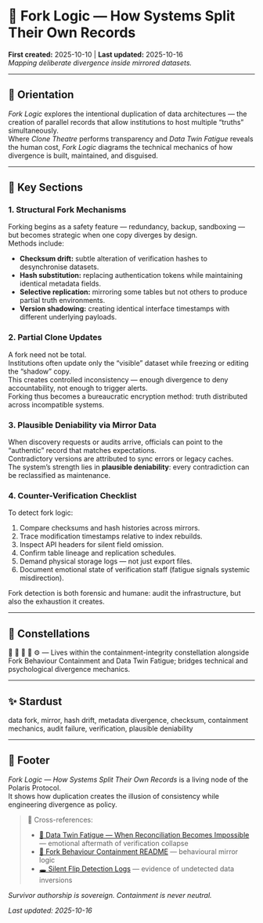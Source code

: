 # 🧬 Fork Logic — How Systems Split Their Own Records  
**First created:** 2025-10-10 | **Last updated:** 2025-10-16  
*Mapping deliberate divergence inside mirrored datasets.*

---

## 🧭 Orientation  

*Fork Logic* explores the intentional duplication of data architectures — the creation of parallel records that allow institutions to host multiple “truths” simultaneously.  
Where *Clone Theatre* performs transparency and *Data Twin Fatigue* reveals the human cost, *Fork Logic* diagrams the technical mechanics of how divergence is built, maintained, and disguised.

---

## 📑 Key Sections  

### 1. Structural Fork Mechanisms  
Forking begins as a safety feature — redundancy, backup, sandboxing — but becomes strategic when one copy diverges by design.  
Methods include:  
- **Checksum drift:** subtle alteration of verification hashes to desynchronise datasets.  
- **Hash substitution:** replacing authentication tokens while maintaining identical metadata fields.  
- **Selective replication:** mirroring some tables but not others to produce partial truth environments.  
- **Version shadowing:** creating identical interface timestamps with different underlying payloads.  

### 2. Partial Clone Updates  
A fork need not be total.  
Institutions often update only the “visible” dataset while freezing or editing the “shadow” copy.  
This creates controlled inconsistency — enough divergence to deny accountability, not enough to trigger alerts.  
Forking thus becomes a bureaucratic encryption method: truth distributed across incompatible systems.

### 3. Plausible Deniability via Mirror Data  
When discovery requests or audits arrive, officials can point to the “authentic” record that matches expectations.  
Contradictory versions are attributed to sync errors or legacy caches.  
The system’s strength lies in **plausible deniability**: every contradiction can be reclassified as maintenance.

### 4. Counter-Verification Checklist  
To detect fork logic:  
1. Compare checksums and hash histories across mirrors.  
2. Trace modification timestamps relative to index rebuilds.  
3. Inspect API headers for silent field omission.  
4. Confirm table lineage and replication schedules.  
5. Demand physical storage logs — not just export files.  
6. Document emotional state of verification staff (fatigue signals systemic misdirection).

Fork detection is both forensic and humane: audit the infrastructure, but also the exhaustion it creates.

---

## 🌌 Constellations  

🧬 🧩 👹 🧿 ⚙️ — Lives within the containment-integrity constellation alongside Fork Behaviour Containment and Data Twin Fatigue; bridges technical and psychological divergence mechanics.  

---

## ✨ Stardust  

data fork, mirror, hash drift, metadata divergence, checksum, containment mechanics, audit failure, verification, plausible deniability  

---

## 🏮 Footer  

*Fork Logic — How Systems Split Their Own Records* is a living node of the Polaris Protocol.  
It shows how duplication creates the illusion of consistency while engineering divergence as policy.  

> 📡 Cross-references:  
> - [🪼 Data Twin Fatigue — When Reconciliation Becomes Impossible](../Disruption_Kit/Big_Picture_Protocols/🪼_data_twin_fatigue_when_reconciliation_becomes_impossible.md) — emotional aftermath of verification collapse  
> - [👹 Fork Behaviour Containment README](./README.md) — behavioural mirror logic  
> - [🕳️ Silent Flip Detection Logs](./🕳️_silent_flip_detection_logs.md) — evidence of undetected data inversions  

*Survivor authorship is sovereign. Containment is never neutral.*  

_Last updated: 2025-10-16_
